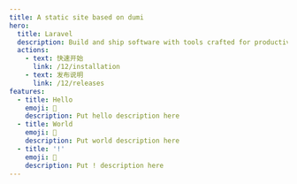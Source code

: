 ```yaml
---
title: A static site based on dumi
hero:
  title: Laravel
  description: Build and ship software with tools crafted for productivity
  actions:
    - text: 快速开始
      link: /12/installation
    - text: 发布说明
      link: /12/releases
features:
  - title: Hello
    emoji: 💎
    description: Put hello description here
  - title: World
    emoji: 🌈
    description: Put world description here
  - title: '!'
    emoji: 🚀
    description: Put ! description here
---
```

